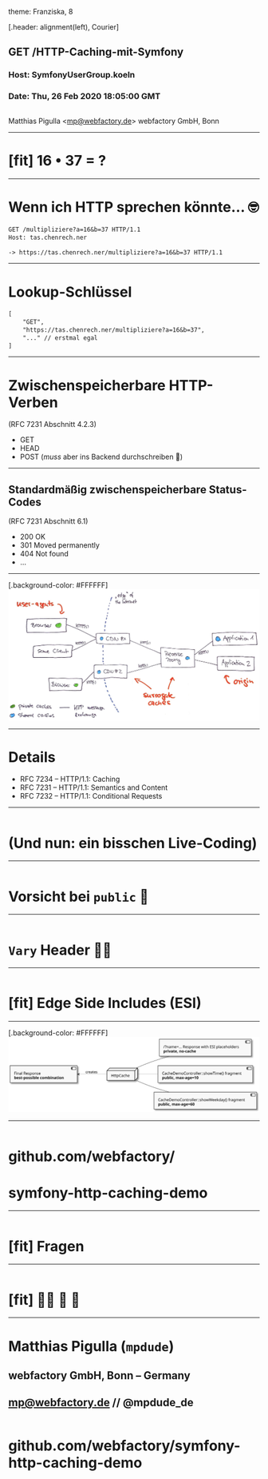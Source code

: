 theme: Franziska, 8

[.header: alignment(left), Courier]
## GET /HTTP-Caching-mit-Symfony
### Host: SymfonyUserGroup.koeln
### Date: Thu, 26 Feb 2020 18:05:00 GMT

```php
```
Matthias Pigulla \<mp@webfactory.de>
webfactory GmbH, Bonn

---

# [fit] 16 • 37 = ? 

---

# Wenn ich HTTP sprechen könnte… 🤓

```
GET /multipliziere?a=16&b=37 HTTP/1.1
Host: tas.chenrech.ner
```

```
-> https://tas.chenrech.ner/multipliziere?a=16&b=37 HTTP/1.1
```

--- 

# Lookup-Schlüssel 

```
[ 
    "GET",
    "https://tas.chenrech.ner/multipliziere?a=16&b=37",
    "..." // erstmal egal   
]
```

---

# Zwischenspeicherbare HTTP-Verben

(RFC 7231 Abschnitt 4.2.3)

* GET
* HEAD
* POST (_muss_ aber ins Backend durchschreiben 🤕)

---

## Standardmäßig zwischenspeicherbare Status-Codes

(RFC 7231 Abschnitt 6.1)
  
* 200 OK
* 301 Moved permanently
* 404 Not found
* ...

---

[.background-color: #FFFFFF]
![fit](caches.jpg)


---

# Details

* RFC 7234 – HTTP/1.1: Caching
* RFC 7231 – HTTP/1.1: Semantics and Content
* RFC 7232 – HTTP/1.1: Conditional Requests

--- 

```php
```

# (Und nun: ein bisschen Live-Coding)

---

```php
```

# Vorsicht bei `public` 🤕

---

```php
```

# `Vary` Header 🏳️‍🌈 

---

```php
```

# [fit] Edge Side Includes (ESI)

---

[.background-color: #FFFFFF]
![fit](esi-cache.svg)
     
---

```php
```
# github.com/webfactory/
# symfony-http-caching-demo

---

```php

```
# [fit] Fragen

---

```php

```
# [fit] 🙏🏻 🍻 🚀

---

# Matthias Pigulla (`mpdude`)
## webfactory GmbH, Bonn – Germany
## mp@webfactory.de // @mpdude_de

```php
```

# github.com/webfactory/symfony-http-caching-demo
